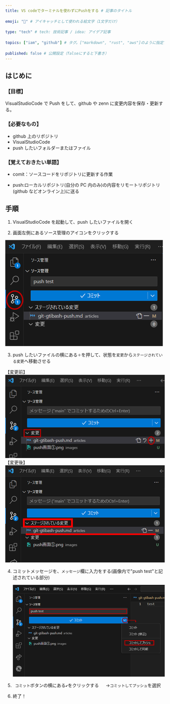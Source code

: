 ```yaml
---
title: VS codeでターミナルを使わずにPushをする # 記事のタイトル

emoji: "🔰" # アイキャッチとして使われる絵文字（1文字だけ）

type: "tech" # tech: 技術記事 / idea: アイデア記事

topics: ["iam", "github"] # タグ。["markdown", "rust", "aws"]のように指定する

published: false # 公開設定（falseにすると下書き）
---
```


## はじめに

### 【目標】

VisualStudioCode で Push をして、github や zenn に変更内容を保存・更新する。

### 【必要なもの】

- github 上のリポジトリ
- VisualStudioCode
- push したいフォルダーまたはファイル

### 【覚えておきたい単語】

- comit：ソースコードをリポジトリに更新する作業

- push:ローカルリポジトリ(自分の PC 内のみ)の内容をリモートリポジトリ(github などオンライン上)に送る

## 手順

1. VisualStudioCode を起動して、push したいファイルを開く

2. 画面左側にあるソース管理のアイコンをクリックする

 ![push画面を表示する](/images/kanrigamen.png)

3. push したいファイルの横にある`＋`を押して、状態を`変更`から`ステージされている変更`へ移動させる
 
 【変更前】
 ![変更前](/images/tuika_befor.png)
【変更後】
 ![変更後](/images/tuila_after.png)

4. コミットメッセージを、`メッセージ`欄に入力をする(画像内で"push test"と記述されている部分)

   ![pushをする](/images/push.png)

5. ` コミット`ボタンの横にある`✔`をクリックする
   　 →`コミットしてプッシュ`を選択

6. 終了！


